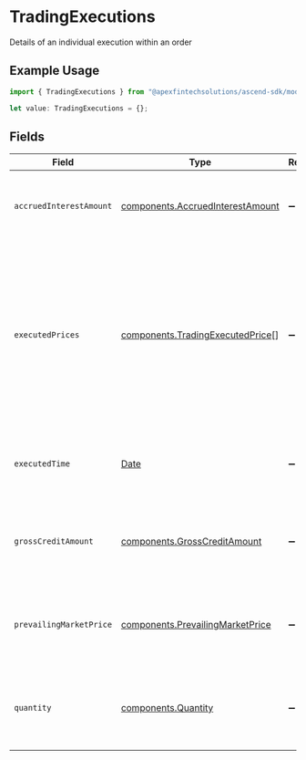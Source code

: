 # TradingExecutions

Details of an individual execution within an order

## Example Usage

```typescript
import { TradingExecutions } from "@apexfintechsolutions/ascend-sdk/models/components";

let value: TradingExecutions = {};
```

## Fields

| Field                                                                                                                                                                                                                                                                                                                    | Type                                                                                                                                                                                                                                                                                                                     | Required                                                                                                                                                                                                                                                                                                                 | Description                                                                                                                                                                                                                                                                                                              | Example                                                                                                                                                                                                                                                                                                                  |
| ------------------------------------------------------------------------------------------------------------------------------------------------------------------------------------------------------------------------------------------------------------------------------------------------------------------------ | ------------------------------------------------------------------------------------------------------------------------------------------------------------------------------------------------------------------------------------------------------------------------------------------------------------------------ | ------------------------------------------------------------------------------------------------------------------------------------------------------------------------------------------------------------------------------------------------------------------------------------------------------------------------ | ------------------------------------------------------------------------------------------------------------------------------------------------------------------------------------------------------------------------------------------------------------------------------------------------------------------------ | ------------------------------------------------------------------------------------------------------------------------------------------------------------------------------------------------------------------------------------------------------------------------------------------------------------------------ |
| `accruedInterestAmount`                                                                                                                                                                                                                                                                                                  | [components.AccruedInterestAmount](../../models/components/accruedinterestamount.md)                                                                                                                                                                                                                                     | :heavy_minus_sign:                                                                                                                                                                                                                                                                                                       | The amount of accrued interest exchanged in this execution. Will only be present for orders of Fixed Income assets.                                                                                                                                                                                                      | {<br/>"value": "25.97"<br/>}                                                                                                                                                                                                                                                                                             |
| `executedPrices`                                                                                                                                                                                                                                                                                                         | [components.TradingExecutedPrice](../../models/components/tradingexecutedprice.md)[]                                                                                                                                                                                                                                     | :heavy_minus_sign:                                                                                                                                                                                                                                                                                                       | The prices at which the order was executed. For Equities: there will be one price measured in PRICE_PER_UNIT (using the order currency). For Fixed Income assets: there will always be an entry measured in the PERCENTAGE_OF_PAR (100 X cost / total par value), and there may be additional entries measured in yield. | [<br/>{<br/>"price": {<br/>"value": "94.56"<br/>},<br/>"type": "PRICE_PER_UNIT"<br/>}<br/>]                                                                                                                                                                                                                              |
| `executedTime`                                                                                                                                                                                                                                                                                                           | [Date](https://developer.mozilla.org/en-US/docs/Web/JavaScript/Reference/Global_Objects/Date)                                                                                                                                                                                                                            | :heavy_minus_sign:                                                                                                                                                                                                                                                                                                       | The timestamp that this fill was transacted at the market                                                                                                                                                                                                                                                                | {<br/>"nanos": 360000000,<br/>"seconds": 1712081569<br/>}                                                                                                                                                                                                                                                                |
| `grossCreditAmount`                                                                                                                                                                                                                                                                                                      | [components.GrossCreditAmount](../../models/components/grosscreditamount.md)                                                                                                                                                                                                                                             | :heavy_minus_sign:                                                                                                                                                                                                                                                                                                       | The net currency amount exchanged in this transaction, in the order currency. Will only be present for orders of Fixed Income assets.                                                                                                                                                                                    | {<br/>"value": "125.97"<br/>}                                                                                                                                                                                                                                                                                            |
| `prevailingMarketPrice`                                                                                                                                                                                                                                                                                                  | [components.PrevailingMarketPrice](../../models/components/prevailingmarketprice.md)                                                                                                                                                                                                                                     | :heavy_minus_sign:                                                                                                                                                                                                                                                                                                       | The prevailing market price of the asset, without fees or commissions. Will only be present for orders of Fixed Income assets.                                                                                                                                                                                           | {<br/>"value": "101.45"<br/>}                                                                                                                                                                                                                                                                                            |
| `quantity`                                                                                                                                                                                                                                                                                                               | [components.Quantity](../../models/components/quantity.md)                                                                                                                                                                                                                                                               | :heavy_minus_sign:                                                                                                                                                                                                                                                                                                       | The quantity of the order. For Equities: measured in shares. For Fixed Income assets: measured in the face value of the currency of the order.                                                                                                                                                                           | {<br/>"value": "3.591"<br/>}                                                                                                                                                                                                                                                                                             |